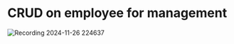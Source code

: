 # CRUD on employee for management

![Recording 2024-11-26 224637](https://github.com/user-attachments/assets/edf137cc-d7d1-4012-8873-60cb2a303cb1)
